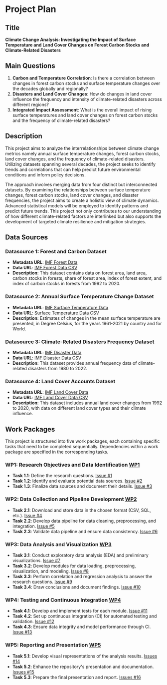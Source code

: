 # Project Plan

## Title

**Climate Change Analysis: Investigating the Impact of Surface Temperature and Land Cover Changes on Forest Carbon Stocks and Climate-Related Disasters**

## Main Questions

1. **Carbon and Temperature Correlation**: Is there a correlation between changes in forest carbon stocks and surface temperature changes over the decades globally and regionally?
2. **Disasters and Land Cover Changes**: How do changes in land cover influence the frequency and intensity of climate-related disasters across different regions?
3. **Integrated Impact Assessment**: What is the overall impact of rising surface temperatures and land cover changes on forest carbon stocks and the frequency of climate-related disasters?

## Description

This project aims to analyze the interrelationships between climate change metrics namely annual surface temperature changes, forest carbon stocks, land cover changes, and the frequency of climate-related disasters. Utilizing datasets spanning several decades, the project seeks to identify trends and correlations that can help predict future environmental conditions and inform policy decisions.

The approach involves merging data from four distinct but interconnected datasets. By examining the relationships between surface temperature changes, forest carbon stocks, land cover changes, and disaster frequencies, the project aims to create a holistic view of climate dynamics. Advanced statistical models will be employed to identify patterns and predict future trends. This project not only contributes to our understanding of how different climate-related factors are interlinked but also supports the development of targeted climate resilience and mitigation strategies.

## Data Sources

### Datasource 1: Forest and Carbon Dataset

- **Metadata URL**: [IMF Forest Data](https://climatedata.imf.org/datasets/66dad9817da847b385d3b2323ce1be57/about)
- **Data URL**: [IMF Forest Data CSV](https://opendata.arcgis.com/datasets/66dad9817da847b385d3b2323ce1be57_0.csv)
- **Description**: This dataset contains data on forest area, land area, carbon stocks in forests, share of forest area, index of forest extent, and index of carbon stocks in forests from 1992 to 2020.

### Datasource 2: Annual Surface Temperature Change Dataset

- **Metadata URL**: [ IMF Surface Temperature Data](https://climatedata.imf.org/datasets/4063314923d74187be9596f10d034914/about)
- **Data URL**: [Surface Temperature Data CSV](https://opendata.arcgis.com/datasets/4063314923d74187be9596f10d034914_0.csv)
- **Description**: Estimates of changes in the mean surface temperature are presented, in Degree Celsius, for the years 1961-2021 by country and for World.

### Datasource 3: Climate-Related Disasters Frequency Dataset

- **Metadata URL**: [IMF Disaster Data](https://climatedata.imf.org/datasets/b13b69ee0dde43a99c811f592af4e821/about)
- **Data URL**: [IMF Disaster Data CSV](https://opendata.arcgis.com/datasets/b13b69ee0dde43a99c811f592af4e821_0.csv)
- **Description**: This dataset provides annual frequency data of climate-related disasters from 1980 to 2022.

### Datasource 4: Land Cover Accounts Dataset

- **Metadata URL**: [IMF Land Cover Data](https://climatedata.imf.org/datasets/b1e6c0ea281f47b285addae0cbb28f4b/about)
- **Data URL**: [IMF Land Cover Data CSV](https://opendata.arcgis.com/datasets/b1e6c0ea281f47b285addae0cbb28f4b_0.csv)
- **Description**: This dataset includes annual land cover changes from 1992 to 2020, with data on different land cover types and their climate influence.

## Work Packages

This project is structured into five work packages, each containing specific tasks that need to be completed sequentially. Dependencies within a work package are specified in the corresponding tasks.

### WP1: Research Objectives and Data Identification [WP1](https://github.com/AbdulHaseeb22/made-aj77odit-hw/milestone/1)

- **Task 1.1**: Define the research questions. [Issue #1](https://github.com/AbdulHaseeb22/made-aj77odit-hw/issues/1)
- **Task 1.2**: Identify and evaluate potential data sources. [Issue #2](https://github.com/AbdulHaseeb22/made-aj77odit-hw/issues/2)
- **Task 1.3**: Finalize data sources and document their details. [Issue #3](https://github.com/AbdulHaseeb22/made-aj77odit-hw/issues/3)

### WP2: Data Collection and Pipeline Development [WP2](https://github.com/AbdulHaseeb22/made-aj77odit-hw/milestone/2)

- **Task 2.1**: Download and store data in the chosen format (CSV, SQL, etc.). [Issue #4](https://github.com/AbdulHaseeb22/made-aj77odit-hw/issues/4)
- **Task 2.2**: Develop data pipeline for data cleaning, preprocessing, and integration. [Issue #5](https://github.com/AbdulHaseeb22/made-aj77odit-hw/issues/5)
- **Task 2.3**: Validate data pipeline and ensure data consistency. [Issue #6](https://github.com/AbdulHaseeb22/made-aj77odit-hw/issues/6)

### WP3: Data Analysis and Visualization [WP3](https://github.com/AbdulHaseeb22/made-aj77odit-hw/milestone/3)

- **Task 3.1**: Conduct exploratory data analysis (EDA) and preliminary visualizations. [Issue #7](https://github.com/AbdulHaseeb22/made-aj77odit-hw/issues/7)
- **Task 3.2**: Develop modules for data loading, preprocessing, visualization, and modeling. [Issue #8](https://github.com/AbdulHaseeb22/made-aj77odit-hw/issues/8)
- **Task 3.3**: Perform correlation and regression analysis to answer the research questions. [Issue #9](https://github.com/AbdulHaseeb22/made-aj77odit-hw/issues/9)
- **Task 3.4**: Draw conclusions and document findings. [Issue #10](https://github.com/AbdulHaseeb22/made-aj77odit-hw/issues/10)

### WP4: Testing and Continuous Integration [WP4](https://github.com/AbdulHaseeb22/made-aj77odit-hw/issues/10)

- **Task 4.1**: Develop and implement tests for each module. [Issue #11](https://github.com/AbdulHaseeb22/made-aj77odit-hw/issues/11)
- **Task 4.2**: Set up continuous integration (CI) for automated testing and validation. [Issue #12](https://github.com/AbdulHaseeb22/made-aj77odit-hw/issues/12)
- **Task 4.3**: Ensure data integrity and model performance through CI. [Issue #13](https://github.com/AbdulHaseeb22/made-aj77odit-hw/issues/13)

### WP5: Reporting and Presentation [WP5](https://github.com/AbdulHaseeb22/made-aj77odit-hw/milestone/5)

- **Task 5.1**: Develop visual representations of the analysis results. [Issues #14](https://github.com/AbdulHaseeb22/made-aj77odit-hw/issues/14)
- **Task 5.2**: Enhance the repository's presentation and documentation. [Issues #15](https://github.com/AbdulHaseeb22/made-aj77odit-hw/issues/15)
- **Task 5.3**: Prepare the final presentation and report. [Issues #16](https://github.com/AbdulHaseeb22/made-aj77odit-hw/issues/16)
